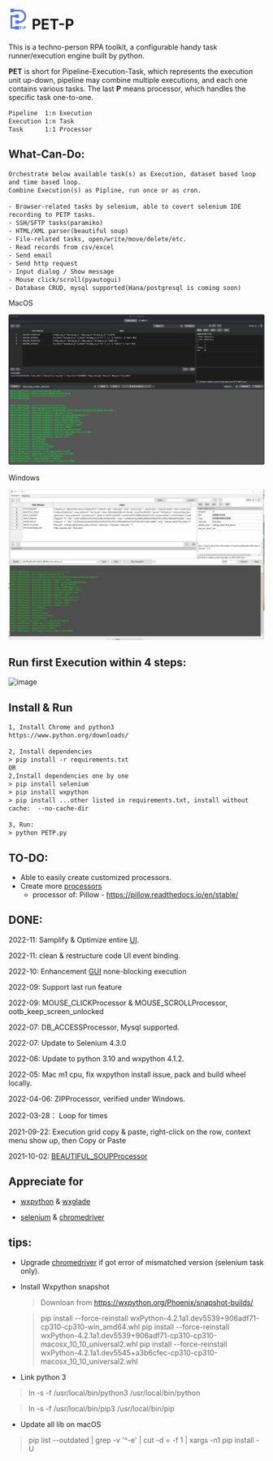 # ![image](./image/petp_small.png) PET-P

This is a techno-person RPA toolkit, a configurable handy task runner/execution engine built by python.

**PET** is short for Pipeline-Execution-Task, which represents the execution unit up-down, pipeline may combine multiple
executions,
and each one contains various tasks. The last **P** means processor, which handles the specific task one-to-one.

    Pipeline  1:n Execution
    Execution 1:n Task
    Task      1:1 Processor

## What-Can-Do:

    Orchestrate below available task(s) as Execution, dataset based loop and time based loop. 
    Combine Execution(s) as Pipline, run once or as cron.

    - Browser-related tasks by selenium, able to covert selenium IDE recording to PETP tasks.
    - SSH/SFTP tasks(paramiko)
    - HTML/XML parser(beautiful soup)
    - File-related tasks, open/write/move/delete/etc.
    - Read records from csv/excel
    - Send email
    - Send http request
    - Input dialog / Show message
    - Mouse click/scroll(pyautogui)
    - Database CRUD, mysql supported(Hana/postgresql is coming soon)

MacOS

![image](https://raw.githubusercontent.com/lorisunjunbin/petp/master/image/PETP_overview.png)

Windows

![image](https://raw.githubusercontent.com/lorisunjunbin/petp/master/image/PETP_overview_windows.png)

## Run first Execution within 4 steps:

![image](https://raw.githubusercontent.com/lorisunjunbin/petp/master/image/user_manual.png)

## Install & Run

    1, Install Chrome and python3
    https://www.python.org/downloads/

    2, Install dependencies
    > pip install -r requirements.txt
    OR 
    2,Install dependencies one by one 
    > pip install selenium
    > pip install wxpython
    > pip install ...other listed in requirements.txt, install without cache:  --no-cache-dir 
    
    3, Run: 
    > python PETP.py

## TO-DO:

- Able to easily create customized processors.
- Create more [processors](./core/processors)
    - processor of: Pillow - https://pillow.readthedocs.io/en/stable/

## DONE:

2022-11: Samplify & Optimize entire [UI](./mvp/view).

2022-11: clean & restructure code UI event binding.  

2022-10: Enhancement [GUI](./mvp) none-blocking execution

2022-09: Support last run feature

2022-09: MOUSE_CLICKProcessor & MOUSE_SCROLLProcessor, ootb_keep_screen_unlocked

2022-07: DB_ACCESSProcessor, Mysql supported.

2022-07: Update to Selenium 4.3.0

2022-06: Update to python 3.10 and wxpython 4.1.2.

2022-05: Mac m1 cpu, fix wxpython install issue, pack and build wheel locally.

2022-04-06: ZIPProcessor, verified under Windows.

2022-03-28： Loop for times

2021-09-22: Execution grid copy & paste, right-click on the row, context menu show up, then Copy or Paste

2021-10-02: [BEAUTIFUL_SOUPProcessor](./core/processors/BEAUTIFUL_SOUPProcessor.py)

## Appreciate for

- [wxpython](https://www.wxpython.org/) & [wxglade](https://wxglade.sourceforge.net/)

- [selenium](https://selenium-python.readthedocs.io/) & [chromedriver](https://chromedriver.chromium.org/downloads)

## tips:

- Upgrade [chromedriver](https://chromedriver.chromium.org/downloads) if got error of mismatched version (selenium task
  only).

- Install Wxpython snapshot

  > Downloan from https://wxpython.org/Phoenix/snapshot-builds/

  > pip install --force-reinstall wxPython-4.2.1a1.dev5539+906adf71-cp310-cp310-win_amd64.whl
  > pip install --force-reinstall wxPython-4.2.1a1.dev5539+906adf71-cp310-cp310-macosx_10_10_universal2.whl
  > pip install --force-reinstall wxPython-4.2.1a1.dev5545+a3b6cfec-cp310-cp310-macosx_10_10_universal2.whl 

- Link python 3

> ln -s -f /usr/local/bin/python3 /usr/local/bin/python

> ln -s -f /usr/local/bin/pip3 /usr/local/bin/pip

- Update all lib on macOS

> pip list --outdated | grep -v '^\-e' | cut -d = -f 1 | xargs -n1 pip install -U
  
  
